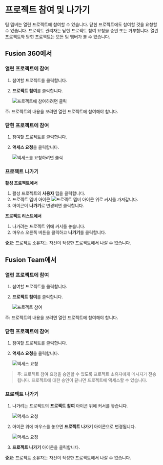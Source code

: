 프로젝트 참여 및 나가기
=============

팀 멤버는 열린 프로젝트에 참여할 수 있습니다. 닫힌 프로젝트에도 참여할 것을 요청할 수 있습니다. 프로젝트 관리자는 닫힌 프로젝트 참여 요청을 승인 또는 거부합니다. 열린 프로젝트와 닫힌 프로젝트는 모든 팀 멤버가 볼 수 있습니다.

Fusion 360에서
------------

### 열린 프로젝트에 참여

1.  참여할 프로젝트를 클릭합니다.
    
2.  **프로젝트 참여**를 클릭합니다.
    
    ![프로젝트에 참여하려면 클릭](https://help.autodesk.com/cloudhelp/KOR/Fusion-Import/images/fusion360-click-join-project.png)
    

주: 프로젝트의 내용을 보려면 열린 프로젝트에 참여해야 합니다.

### 닫힌 프로젝트에 참여

1.  참여할 프로젝트를 클릭합니다.
    
2.  **액세스 요청**을 클릭합니다.
    
    ![액세스를 요청하려면 클릭](https://help.autodesk.com/cloudhelp/KOR/Fusion-Import/images/fusion360-click-request-access-project.png)
    

### 프로젝트 나가기

**활성 프로젝트에서**

1.  활성 프로젝트의 **사용자** 탭을 클릭합니다.
2.  프로젝트 멤버 아이콘 ![프로젝트 멤버 아이콘](https://help.autodesk.com/cloudhelp/KOR/Fusion-Import/images/icon-dp-project-member.png) 위로 커서를 가져갑니다.
3.  아이콘이 **나가기**로 변경되면 클릭합니다.

**프로젝트 리스트에서**

1.  나가려는 프로젝트 위에 커서를 놓습니다.
2.  마우스 오른쪽 버튼을 클릭하고 **나가기**를 클릭합니다.

**중요**: 프로젝트 소유자는 자신이 작성한 프로젝트에서 나갈 수 없습니다.

Fusion Team에서
-------------

### 열린 프로젝트에 참여

1.  참여할 프로젝트를 클릭합니다.
    
2.  **프로젝트 참여**를 클릭합니다.
    
    ![프로젝트 참여](https://help.autodesk.com/cloudhelp/KOR/Fusion-Import/images/fusion-team-click-join-project.png)
    

주: 프로젝트의 내용을 보려면 열린 프로젝트에 참여해야 합니다.

### 닫힌 프로젝트에 참여

1.  참여할 프로젝트를 클릭합니다.
    
2.  **액세스 요청**을 클릭합니다.
    
    ![액세스 요청](https://help.autodesk.com/cloudhelp/KOR/Fusion-Import/images/fusion-team-click-request-access-project.png)
    

> 주: 프로젝트 참여 요청을 승인할 수 있도록 프로젝트 소유자에게 메시지가 전송됩니다. 프로젝트에 대한 승인이 끝나면 프로젝트에 액세스할 수 있습니다.

### 프로젝트 나가기

1.  나가려는 프로젝트의 **프로젝트 참여** 아이콘 위에 커서를 놓습니다.
    
    ![액세스 요청](https://help.autodesk.com/cloudhelp/KOR/Fusion-Import/images/fusion-team-join-project-icon.png)
    
2.  아이콘 위에 마우스를 놓으면 **프로젝트 나가기** 아이콘으로 변경됩니다.
    
    ![액세스 요청](https://help.autodesk.com/cloudhelp/KOR/Fusion-Import/images/fusion-team-leave-project-icon.png)
    
3.  **프로젝트 나가기** 아이콘을 클릭합니다.
    

**중요**: 프로젝트 소유자는 자신이 작성한 프로젝트에서 나갈 수 없습니다.